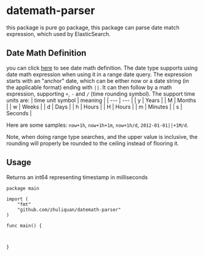 # datemath-parser

this package is pure go package, this package can parse date match expression, which used by ElasticSearch. 

## Date Math Definition

you can click [here](http://www.elasticsearch.org/guide/en/elasticsearch/reference/current/mapping-date-format.html#date-math)  to see date math definition. The date type supports using date math expression when using it in a range date query. The expression starts with an "anchor" date, which can be either now or a date string (in the applicable format) ending with `||`. It can then follow by a math expression, supporting `+`, `-` and `/` (time rounding symbol). The support time units are:
| time unit symbol |  meaning |
| --- | ---     |
| y   | Years   |
| M   | Months  |
| w   | Weeks   |
| d   | Days    |
| h   | Hours   |
| H   | Hours   |
| m   | Minutes |
| s   | Seconds |

Here are some samples: 
`now+1h`, `now+1h+1m`, `now+1h/d`, `2012-01-01||+1M/d`.

Note, when doing range type searches, and the upper value is inclusive, the rounding will properly be rounded to the ceiling instead of flooring it.

## Usage

Returns an int64 representing timestamp in milliseconds
```golang
package main

import (
    "fmt"
    "github.com/zhuliquan/datemath-parser"
)

func main() {
    

    
}
```